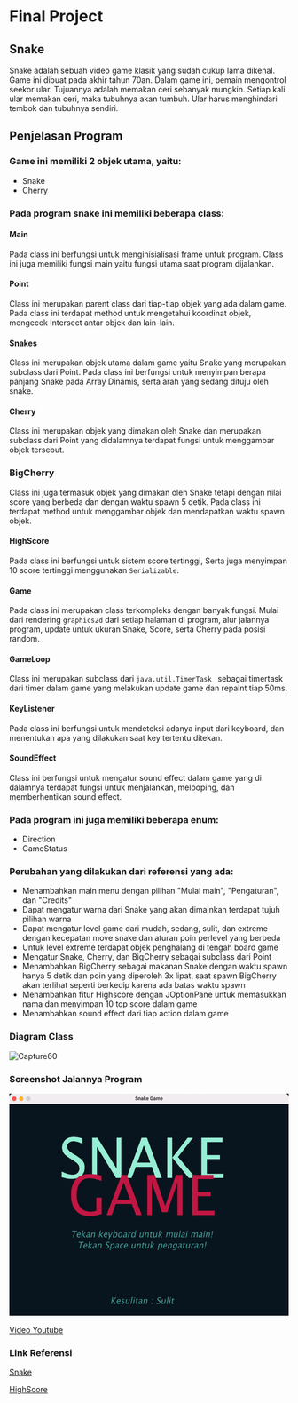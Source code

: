 # Final Project
## Snake
Snake adalah sebuah video game klasik yang sudah cukup lama dikenal. Game ini dibuat pada akhir tahun 70an. Dalam game ini, pemain mengontrol seekor ular. Tujuannya adalah memakan ceri sebanyak mungkin. Setiap kali ular memakan ceri, maka tubuhnya akan tumbuh. Ular harus menghindari tembok dan tubuhnya sendiri.
## Penjelasan Program
### Game ini memiliki 2 objek utama, yaitu:
* Snake
* Cherry

### Pada program snake ini memiliki beberapa class:
#### Main
Pada class ini berfungsi untuk menginisialisasi frame untuk program. Class ini juga memiliki fungsi main yaitu fungsi utama saat program dijalankan.
#### Point
Class ini merupakan parent class dari tiap-tiap objek yang ada dalam game. Pada class ini terdapat method untuk mengetahui koordinat objek, mengecek Intersect antar objek dan lain-lain.
#### Snakes
Class ini merupakan objek utama dalam game yaitu Snake yang merupakan subclass dari Point. Pada class ini berfungsi untuk menyimpan berapa panjang Snake pada Array Dinamis, serta arah yang sedang dituju oleh snake.
#### Cherry
Class ini merupakan objek yang dimakan oleh Snake dan merupakan subclass dari Point yang didalamnya terdapat fungsi untuk menggambar objek tersebut.
### BigCherry
Class ini juga termasuk objek yang dimakan oleh Snake tetapi dengan nilai score yang berbeda dan dengan waktu spawn 5 detik. Pada class ini terdapat method untuk menggambar objek dan mendapatkan waktu spawn objek.
#### HighScore
Pada class ini berfungsi untuk sistem score tertinggi, Serta juga menyimpan 10 score tertinggi menggunakan `Serializable`.
#### Game
Pada class ini merupakan class terkompleks dengan banyak fungsi. Mulai dari rendering `graphics2d` dari setiap halaman di program, alur jalannya program, update untuk ukuran Snake, Score, serta Cherry pada posisi random.
#### GameLoop
Class ini merupakan subclass dari `java.util.TimerTask ` sebagai timertask dari timer dalam game yang melakukan update game dan repaint tiap 50ms.
#### KeyListener
Pada class ini berfungsi untuk mendeteksi adanya input dari keyboard, dan menentukan apa yang dilakukan saat key tertentu ditekan.
#### SoundEffect
Class ini berfungsi untuk mengatur sound effect dalam game yang di dalamnya terdapat fungsi untuk menjalankan, melooping, dan memberhentikan sound effect.

### Pada program ini juga memiliki beberapa enum:
* Direction
* GameStatus

### Perubahan yang dilakukan dari referensi yang ada:
* Menambahkan main menu dengan pilihan "Mulai main", "Pengaturan", dan "Credits"
* Dapat mengatur warna dari Snake yang akan dimainkan terdapat tujuh pilihan warna
* Dapat mengatur level game dari mudah, sedang, sulit, dan extreme dengan kecepatan move snake dan aturan poin perlevel yang berbeda
* Untuk level extreme terdapat objek penghalang di tengah board game
* Mengatur Snake, Cherry, dan BigCherry sebagai subclass dari Point
* Menambahkan BigCherry sebagai makanan Snake dengan waktu spawn hanya 5 detik dan poin yang diperoleh 3x lipat, saat spawn BigCherry akan terlihat seperti berkedip karena ada batas waktu spawn
* Menambahkan fitur Highscore dengan JOptionPane untuk memasukkan nama dan menyimpan 10 top score dalam game
* Menambahkan sound effect dari tiap action dalam game

### Diagram Class

![Capture60](https://user-images.githubusercontent.com/57831206/104470922-cfb01b80-55ec-11eb-8625-781ab8fcb675.JPG)

### Screenshot Jalannya Program

<img height="400px" alt="DemoApp" src="READMEAssets/DemoAppSnake.gif">

[Video Youtube](https://youtu.be/wpvXzk0td7U)

### Link Referensi
[Snake](https://github.com/renanpvaz/java-snake)

[HighScore](https://github.com/gterrono/tetris/tree/master/src)
